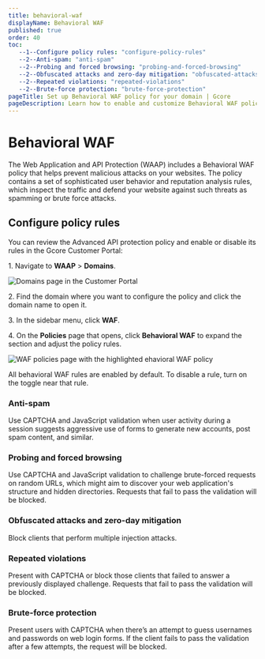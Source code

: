```yaml
---
title: behavioral-waf
displayName: Behavioral WAF
published: true
order: 40
toc:
   --1--Configure policy rules: "configure-policy-rules"
   --2--Anti-spam: "anti-spam"
   --2--Probing and forced browsing: "probing-and-forced-browsing"
   --2--Obfuscated attacks and zero-day mitigation: "obfuscated-attacks-and-zero-day-mitigation"
   --2--Repeated violations: "repeated-violations"
   --2--Brute-force protection: "brute-force-protection"
pageTitle: Set up Behavioral WAF policy for your domain | Gcore
pageDescription: Learn how to enable and customize Behavioral WAF policy.
---
```

# Behavioral WAF

The Web Application and API Protection (WAAP) includes a Behavioral WAF policy that helps prevent malicious attacks on your websites. The policy contains a set of sophisticated user behavior and reputation analysis rules, which inspect the traffic and defend your website against such threats as spamming or brute force attacks. 

## Configure policy rules 

You can review the Advanced API protection policy and enable or disable its rules in the Gcore Customer Portal: 

1\. Navigate to **WAAP** > **Domains**. 

<img src="https://assets.gcore.pro/docs/waap/waap-policies/anti-automation-bot-protection/domains-page.png" alt="Domains page in the Customer Portal">

2\. Find the domain where you want to configure the policy and click the domain name to open it.  

3\. In the sidebar menu, click **WAF**. 

4\. On the **Policies** page that opens, click **Behavioral WAF** to expand the section and adjust the policy rules. 

<img src="https://assets.gcore.pro/docs/waap/waap-policies/behavioral-waf/behavioral-waf.png" alt="WAF policies page with the highlighted ehavioral WAF policy">

<alert-element type="info" title="Info">

All behavioral WAF rules are enabled by default. To disable a rule, turn on the toggle near that rule. 

</alert-element>

### Anti-spam 

Use CAPTCHA and JavaScript validation when user activity during a session suggests aggressive use of forms to generate new accounts, post spam content, and similar. 

### Probing and forced browsing 

Use CAPTCHA and JavaScript validation to challenge brute-forced requests on random URLs, which might aim to discover your web application's structure and hidden directories. Requests that fail to pass the validation will be blocked.  

### Obfuscated attacks and zero-day mitigation 

Block clients that perform multiple injection attacks. 

### Repeated violations 

Present with CAPTCHA or block those clients that failed to answer a previously displayed challenge. Requests that fail to pass the validation will be blocked. 

### Brute-force protection 

Present users with CAPTCHA when there’s an attempt to guess usernames and passwords on web login forms. If the client fails to pass the validation after a few attempts, the request will be blocked.